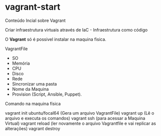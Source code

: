 # vagrant-start
 Conteúdo Incial sobre Vagrant

 Criar infraestrutura virtuais através de IaC - Infraestrutura como código

 O **Vagrant** só é possivel instalar na maquina fisica.

 VagrantFile
 - SO
 - Memória
 - CPU
 - Disco
 - Rede
 - Sincronizar uma pasta
 - Nome da Maquina
 - Provision (Script, Ansible, Puppet).


Comando na maquina física

 vagrant init ubuntu/focal64 (Gera um arquivo VagrantFile)
 vagrant up (Lê o arquivo e executa os comandos)
 vagrant ssh (para acessar a Maquina Virtual)
 vagrant reload (ler novamente o arquivo Vagrantfile e vai replicar as alterações)
 vagrant destroy